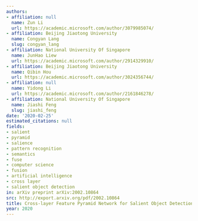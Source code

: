 ```yaml
---
authors:
- affiliation: null
  name: Zun Li
  url: https://academic.microsoft.com/author/3079985074/
- affiliation: Beijing Jiaotong University
  name: Congyan Lang
  slug: congyan_lang
- affiliation: National University Of Singapore
  name: JunHao Liew
  url: https://academic.microsoft.com/author/2914329910/
- affiliation: Beijing Jiaotong University
  name: Qibin Hou
  url: https://academic.microsoft.com/author/3024356744/
- affiliation: null
  name: Yidong Li
  url: https://academic.microsoft.com/author/2161846278/
- affiliation: National University Of Singapore
  name: Jiashi Feng
  slug: jiashi_feng
date: '2020-02-25'
estimated_citations: null
fields:
- salient
- pyramid
- salience
- pattern recognition
- semantics
- fuse
- computer science
- fusion
- artificial intelligence
- cross layer
- salient object detection
in: arXiv preprint arXiv:2002.10864
src: http://export.arxiv.org/pdf/2002.10864
title: Cross-layer Feature Pyramid Network for Salient Object Detection.
year: 2020
---
```

